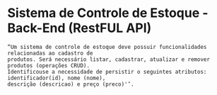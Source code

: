 # Sistema de Controle de Estoque - Back-End (RestFUL API)

	“Um sistema de controle de estoque deve possuir funcionalidades relacionadas ao cadastro de
	produtos. Será necessário listar, cadastrar, atualizar e remover produtos (operações CRUD).
	Identificouse a necessidade de persistir o seguintes atributos: identificador(id), nome (nome),
	descrição (descricao) e preço (preco)'’.
